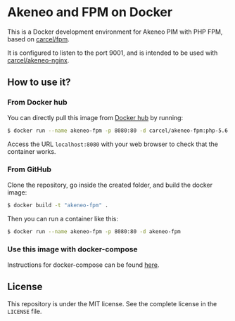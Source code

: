 # Akeneo and FPM on Docker

This is a Docker development environment for Akeneo PIM with PHP FPM, based on [carcel/fpm](https://hub.docker.com/r/carcel/fpm).

It is configured to listen to the port 9001, and is intended to be used with [carcel/akeneo-nginx](https://hub.docker.com/r/carcel/akeneo-nginx).

## How to use it?

### From Docker hub

You can directly pull this image from [Docker hub](https://hub.docker.com/r/carcel/akeneo-fpm/) by running:

```bash
$ docker run --name akeneo-fpm -p 8080:80 -d carcel/akeneo-fpm:php-5.6
```

Access the URL `localhost:8080` with your web browser to check that the container works.

### From GitHub

Clone the repository, go inside the created folder, and build the docker image:

```bash
$ docker build -t "akeneo-fpm" .
```

Then you can run a container like this:

```bash
$ docker run --name akeneo-fpm -p 8080:80 -d akeneo-fpm
```

### Use this image with docker-compose

Instructions for docker-compose can be found [here](https://github.com/damien-carcel/Dockerfiles/blob/php-5.6/COMPOSE.md).

## License

This repository is under the MIT license. See the complete license in the `LICENSE` file.
